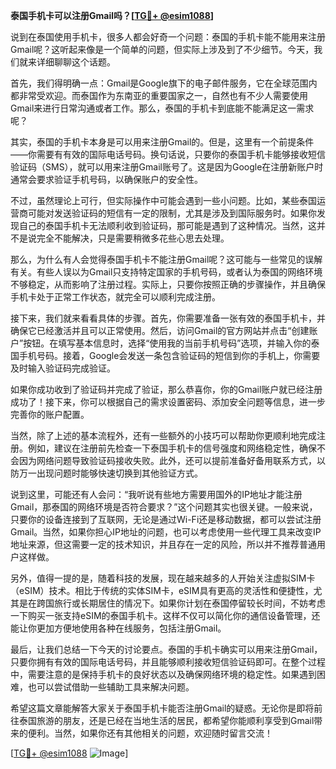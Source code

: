 **泰国手机卡可以注册Gmail吗？[[TG💪+ @esim1088](https://t.me/s/esim1088)]**

说到在泰国使用手机卡，很多人都会好奇一个问题：泰国的手机卡能不能用来注册Gmail呢？这听起来像是一个简单的问题，但实际上涉及到了不少细节。今天，我们就来详细聊聊这个话题。

首先，我们得明确一点：Gmail是Google旗下的电子邮件服务，它在全球范围内都非常受欢迎。而泰国作为东南亚的重要国家之一，自然也有不少人需要使用Gmail来进行日常沟通或者工作。那么，泰国的手机卡到底能不能满足这一需求呢？

其实，泰国的手机卡本身是可以用来注册Gmail的。但是，这里有一个前提条件——你需要有有效的国际电话号码。换句话说，只要你的泰国手机卡能够接收短信验证码（SMS），就可以用来注册Gmail账号了。这是因为Google在注册新账户时通常会要求验证手机号码，以确保账户的安全性。

不过，虽然理论上可行，但实际操作中可能会遇到一些小问题。比如，某些泰国运营商可能对发送验证码的短信有一定的限制，尤其是涉及到国际服务时。如果你发现自己的泰国手机卡无法顺利收到验证码，那可能是遇到了这种情况。当然，这并不是说完全不能解决，只是需要稍微多花些心思去处理。

那么，为什么有人会觉得泰国手机卡不能注册Gmail呢？这可能与一些常见的误解有关。有些人误以为Gmail只支持特定国家的手机号码，或者认为泰国的网络环境不够稳定，从而影响了注册过程。实际上，只要你按照正确的步骤操作，并且确保手机卡处于正常工作状态，就完全可以顺利完成注册。

接下来，我们就来看看具体的步骤。首先，你需要准备一张有效的泰国手机卡，并确保它已经激活并且可以正常使用。然后，访问Gmail的官方网站并点击“创建账户”按钮。在填写基本信息时，选择“使用我的当前手机号码”选项，并输入你的泰国手机号码。接着，Google会发送一条包含验证码的短信到你的手机上，你需要及时输入验证码完成验证。

如果你成功收到了验证码并完成了验证，那么恭喜你，你的Gmail账户就已经注册成功了！接下来，你可以根据自己的需求设置密码、添加安全问题等信息，进一步完善你的账户配置。

当然，除了上述的基本流程外，还有一些额外的小技巧可以帮助你更顺利地完成注册。例如，建议在注册前先检查一下泰国手机卡的信号强度和网络稳定性，确保不会因为网络问题导致验证码接收失败。此外，还可以提前准备好备用联系方式，以防万一出现问题时能够快速切换到其他验证方式。

说到这里，可能还有人会问：“我听说有些地方需要用国外的IP地址才能注册Gmail，那泰国的网络环境是否符合要求？”这个问题其实也很关键。一般来说，只要你的设备连接到了互联网，无论是通过Wi-Fi还是移动数据，都可以尝试注册Gmail。当然，如果你担心IP地址的问题，也可以考虑使用一些代理工具来改变IP地址来源，但这需要一定的技术知识，并且存在一定的风险，所以并不推荐普通用户这样做。

另外，值得一提的是，随着科技的发展，现在越来越多的人开始关注虚拟SIM卡（eSIM）技术。相比于传统的实体SIM卡，eSIM具有更高的灵活性和便捷性，尤其是在跨国旅行或长期居住的情况下。如果你计划在泰国停留较长时间，不妨考虑一下购买一张支持eSIM的泰国手机卡。这样不仅可以简化你的通信设备管理，还能让你更加方便地使用各种在线服务，包括注册Gmail。

最后，让我们总结一下今天的讨论要点。泰国的手机卡确实可以用来注册Gmail，只要你拥有有效的国际电话号码，并且能够顺利接收短信验证码即可。在整个过程中，需要注意的是保持手机卡的良好状态以及确保网络环境的稳定性。如果遇到困难，也可以尝试借助一些辅助工具来解决问题。

希望这篇文章能解答大家关于泰国手机卡能否注册Gmail的疑惑。无论你是即将前往泰国旅游的朋友，还是已经在当地生活的居民，都希望你能顺利享受到Gmail带来的便利。当然，如果你还有其他相关的问题，欢迎随时留言交流！

[[TG💪+ @esim1088](https://t.me/s/esim1088) ![Image](https://i.postimg.cc/4NQfJmqS/Snipaste-2025-05-13-00-14-12.png)]